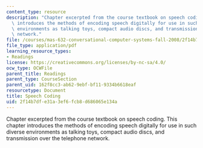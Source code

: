 ```yaml
---
content_type: resource
description: "Chapter excerpted from the course textbook on speech coding. This chapter\
  \ introduces the methods of encoding speech digitally for use in such \r\ndiverse\
  \ environments as talking toys, compact audio discs, and transmission over the telephone\
  \ network."
file: /courses/mas-632-conversational-computer-systems-fall-2008/2f14b7dfe31a3ef6fcb8d686065e134a_schmandt_ch3.pdf
file_type: application/pdf
learning_resource_types:
- Readings
license: https://creativecommons.org/licenses/by-nc-sa/4.0/
ocw_type: OCWFile
parent_title: Readings
parent_type: CourseSection
parent_uid: 162f8cc3-ab62-9ebf-bf11-9334b6618eaf
resourcetype: Document
title: Speech Coding
uid: 2f14b7df-e31a-3ef6-fcb8-d686065e134a
---
```

Chapter excerpted from the course textbook on speech coding. This chapter introduces the methods of encoding speech digitally for use in such 
diverse environments as talking toys, compact audio discs, and transmission over the telephone network.